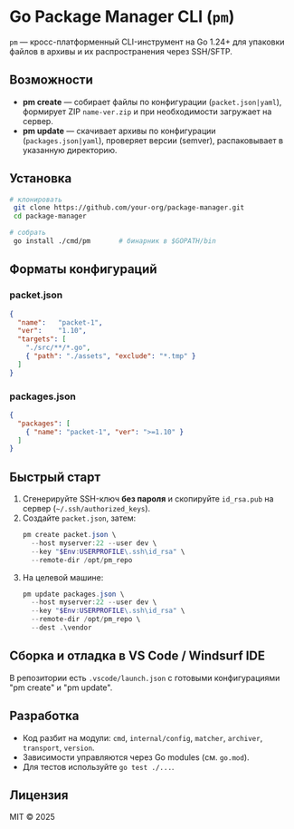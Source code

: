 # Go Package Manager CLI (`pm`)

`pm` — кросс-платформенный CLI-инструмент на Go 1.24+ для упаковки файлов в архивы и их распространения через SSH/SFTP.

## Возможности
* **pm create** — собирает файлы по конфигурации (`packet.json|yaml`), формирует ZIP `name-ver.zip` и при необходимости загружает на сервер.
* **pm update** — скачивает архивы по конфигурации (`packages.json|yaml`), проверяет версии (semver), распаковывает в указанную директорию.

## Установка
```bash
# клонировать
 git clone https://github.com/your-org/package-manager.git
 cd package-manager

# собрать
 go install ./cmd/pm       # бинарник в $GOPATH/bin
```

## Форматы конфигураций
### packet.json
```json
{
  "name":   "packet-1",
  "ver":    "1.10",
  "targets": [
    "./src/**/*.go",
    { "path": "./assets", "exclude": "*.tmp" }
  ]
}
```

### packages.json
```json
{
  "packages": [
    { "name": "packet-1", "ver": ">=1.10" }
  ]
}
```

## Быстрый старт
1. Сгенерируйте SSH-ключ **без пароля** и скопируйте `id_rsa.pub` на сервер (`~/.ssh/authorized_keys`).
2. Создайте `packet.json`, затем:
   ```powershell
   pm create packet.json \
     --host myserver:22 --user dev \
     --key "$Env:USERPROFILE\.ssh\id_rsa" \
     --remote-dir /opt/pm_repo
   ```
3. На целевой машине:
   ```powershell
   pm update packages.json \
     --host myserver:22 --user dev \
     --key "$Env:USERPROFILE\.ssh\id_rsa" \
     --remote-dir /opt/pm_repo \
     --dest .\vendor
   ```

## Сборка и отладка в VS Code / Windsurf IDE
В репозитории есть `.vscode/launch.json` с готовыми конфигурациями "pm create" и "pm update".

## Разработка
* Код разбит на модули: `cmd`, `internal/config`, `matcher`, `archiver`, `transport`, `version`.
* Зависимости управляются через Go modules (см. `go.mod`).
* Для тестов используйте `go test ./...`.

## Лицензия
MIT © 2025
